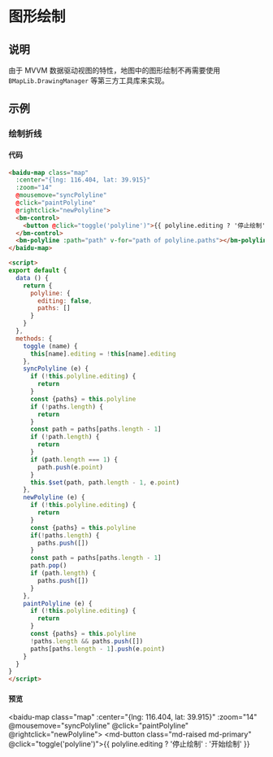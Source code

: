 # 图形绘制

## 说明

由于 MVVM 数据驱动视图的特性，地图中的图形绘制不再需要使用 `BMapLib.DrawingManager` 等第三方工具库来实现。

## 示例

### 绘制折线

#### 代码

```html
<baidu-map class="map"
  :center="{lng: 116.404, lat: 39.915}"
  :zoom="14"
  @mousemove="syncPolyline"
  @click="paintPolyline"
  @rightclick="newPolyline">
  <bm-control>
    <button @click="toggle('polyline')">{{ polyline.editing ? '停止绘制' : '开始绘制' }}</button>
  </bm-control>
  <bm-polyline :path="path" v-for="path of polyline.paths"></bm-polyline>
</baidu-map>

<script>
export default {
  data () {
    return {
      polyline: {
        editing: false,
        paths: []
      }
    }
  },
  methods: {
    toggle (name) {
      this[name].editing = !this[name].editing
    },
    syncPolyline (e) {
      if (!this.polyline.editing) {
        return
      }
      const {paths} = this.polyline
      if (!paths.length) {
        return
      }
      const path = paths[paths.length - 1]
      if (!path.length) {
        return
      }
      if (path.length === 1) {
        path.push(e.point)
      }
      this.$set(path, path.length - 1, e.point)
    },
    newPolyline (e) {
      if (!this.polyline.editing) {
        return
      }
      const {paths} = this.polyline
      if(!paths.length) {
        paths.push([])
      }
      const path = paths[paths.length - 1]
      path.pop()
      if (path.length) {
        paths.push([])
      }
    },
    paintPolyline (e) {
      if (!this.polyline.editing) {
        return
      }
      const {paths} = this.polyline
      !paths.length && paths.push([])
      paths[paths.length - 1].push(e.point)
    }
  }
}
</script>
```

#### 预览

<baidu-map class="map"
  :center="{lng: 116.404, lat: 39.915}"
  :zoom="14"
  @mousemove="syncPolyline"
  @click="paintPolyline"
  @rightclick="newPolyline">
  <bm-control>
    <md-button class="md-raised md-primary" @click="toggle('polyline')">{{ polyline.editing ? '停止绘制' : '开始绘制' }}</md-button>
  </bm-control>
  <bm-polyline :path="path" v-for="path of polyline.paths"></bm-polyline>
</baidu-map>

<script>
export default {
  data () {
    return {
      polyline: {
        editing: false,
        paths: []
      }
    }
  },
  methods: {
    toggle (name) {
      this[name].editing = !this[name].editing
    },
    syncPolyline (e) {
      if (!this.polyline.editing) {
        return
      }
      const {paths} = this.polyline
      if (!paths.length) {
        return
      }
      const path = paths[paths.length - 1]
      if (!path.length) {
        return
      }
      if (path.length === 1) {
        path.push(e.point)
      }
      // path[path.length - 1] = e.point
      this.$set(path, path.length - 1, e.point)
      // paths[0][0] = e.point
    },
    newPolyline (e) {
      if (!this.polyline.editing) {
        return
      }
      const {paths} = this.polyline
      if(!paths.length) {
        paths.push([])
      }
      const path = paths[paths.length - 1]
      path.pop()
      if (path.length) {
        paths.push([])
      }
    },
    paintPolyline (e) {
      if (!this.polyline.editing) {
        return
      }
      const {paths} = this.polyline
      !paths.length && paths.push([])
      paths[paths.length - 1].push(e.point)
    }
  }
}
</script>
